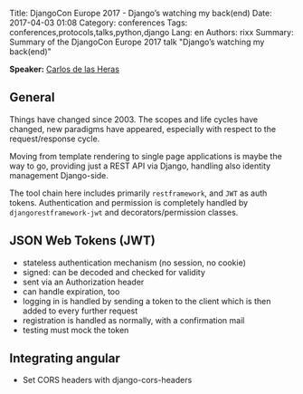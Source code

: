 Title: DjangoCon Europe 2017 - Django’s watching my back(end)
Date:   2017-04-03 01:08
Category: conferences
Tags: conferences,protocols,talks,python,django
Lang: en
Authors: rixx
Summary: Summary of the DjangoCon Europe 2017 talk "Django’s watching my back(end)"

**Speaker:** [Carlos de las Heras](https://twitter.com/cahersan)

## General

Things have changed since 2003. The scopes and life cycles have changed, new paradigms have appeared, especially with
respect to the request/response cycle.

Moving from template rendering to single page applications is maybe the way to go, providing just a REST API via Django,
handling also identity management Django-side.

The tool chain here includes primarily `restframework`, and `JWT` as auth tokens. Authentication and permission is
completely handled by `djangorestframework-jwt` and decorators/permission classes.

## JSON Web Tokens (JWT)

* stateless authentication mechanism (no session, no cookie)
* signed: can be decoded and checked for validity
* sent via an Authorization header
* can handle expiration, too
* logging in is handled by sending a token to the client which is then added to every further request
* registration is handled as normally, with a confirmation mail
* testing must mock the token

## Integrating angular

* Set CORS headers with django-cors-headers
